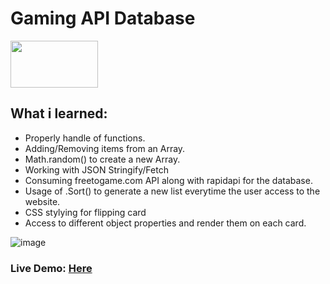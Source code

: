 # Gaming API Database

<img src="https://user-images.githubusercontent.com/30186107/29488525-f55a69d0-84da-11e7-8a39-5476f663b5eb.png" width="140" height="75">

## What i learned:
* Properly handle of functions.
*  Adding/Removing items from an Array.
*  Math.random() to create a new Array.
*  Working with JSON Stringify/Fetch
*  Consuming freetogame.com API along with rapidapi for the database.
*  Usage of .Sort() to generate a new list everytime the user access to the website.
*  CSS stylying for flipping card
*  Access to different object properties and render them on each card.


![image](https://user-images.githubusercontent.com/6069906/133836418-76b7ba0e-4637-43ab-864c-7bf89f6a0c4f.png)





### Live Demo: [Here](https://hditano.github.io/Gaming-DB/)
